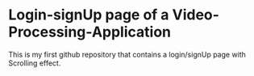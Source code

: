 # Login-signUp page of a Video-Processing-Application
This is my first github repository that contains a login/signUp page with Scrolling effect.
